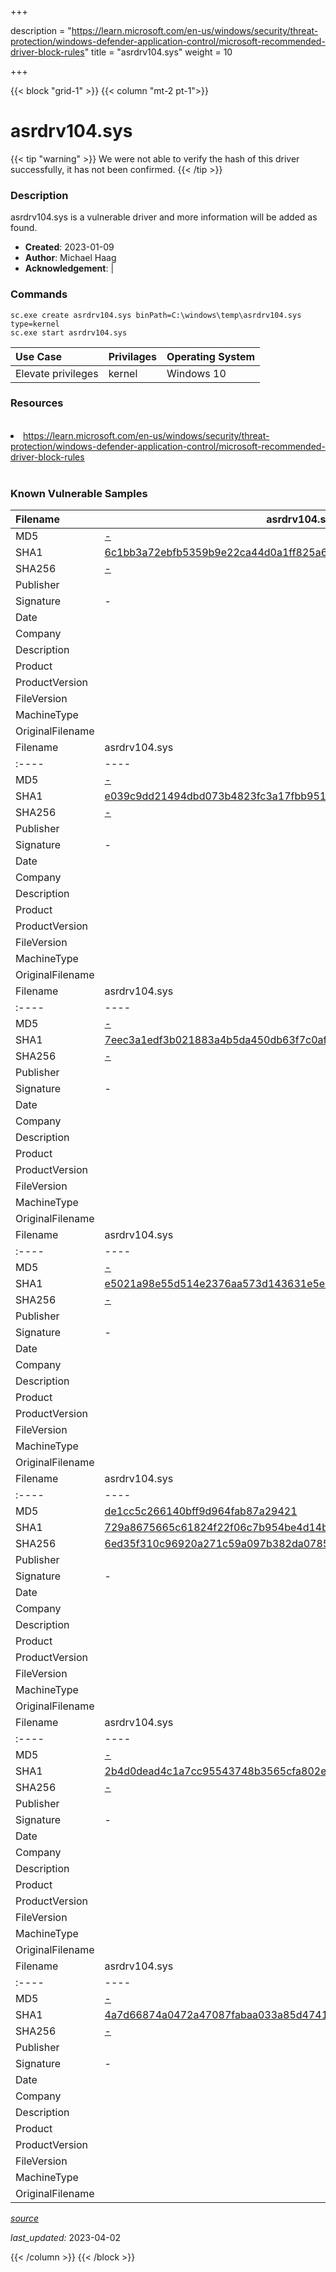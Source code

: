 +++

description = "https://learn.microsoft.com/en-us/windows/security/threat-protection/windows-defender-application-control/microsoft-recommended-driver-block-rules"
title = "asrdrv104.sys"
weight = 10

+++


{{< block "grid-1" >}}
{{< column "mt-2 pt-1">}}


# asrdrv104.sys 


{{< tip "warning" >}}
We were not able to verify the hash of this driver successfully, it has not been confirmed.
{{< /tip >}}


### Description

asrdrv104.sys is a vulnerable driver and more information will be added as found.

- **Created**: 2023-01-09
- **Author**: Michael Haag
- **Acknowledgement**:  | [](https://twitter.com/)

### Commands

```
sc.exe create asrdrv104.sys binPath=C:\windows\temp\asrdrv104.sys type=kernel
sc.exe start asrdrv104.sys
```

| Use Case | Privilages | Operating System | 
|:---- | ---- | ---- |
| Elevate privileges | kernel | Windows 10 |

### Resources
<br>
<li><a href=" https://learn.microsoft.com/en-us/windows/security/threat-protection/windows-defender-application-control/microsoft-recommended-driver-block-rules"> https://learn.microsoft.com/en-us/windows/security/threat-protection/windows-defender-application-control/microsoft-recommended-driver-block-rules</a></li>
<br>

### Known Vulnerable Samples

| Filename | asrdrv104.sys |
|:---- | ---- | 
| MD5 | <a href="https://www.virustotal.com/gui/file/-">-</a> |
| SHA1 | <a href="https://www.virustotal.com/gui/file/6c1bb3a72ebfb5359b9e22ca44d0a1ff825a68f2">6c1bb3a72ebfb5359b9e22ca44d0a1ff825a68f2</a> |
| SHA256 | <a href="https://www.virustotal.com/gui/file/-">-</a> |
| Publisher |  |
| Signature | -   |
| Date |  |
| Company |  |
| Description |  |
| Product |  |
| ProductVersion |  |
| FileVersion |  |
| MachineType |  |
| OriginalFilename |  |
| Filename | asrdrv104.sys |
|:---- | ---- | 
| MD5 | <a href="https://www.virustotal.com/gui/file/-">-</a> |
| SHA1 | <a href="https://www.virustotal.com/gui/file/e039c9dd21494dbd073b4823fc3a17fbb951ec6c">e039c9dd21494dbd073b4823fc3a17fbb951ec6c</a> |
| SHA256 | <a href="https://www.virustotal.com/gui/file/-">-</a> |
| Publisher |  |
| Signature | -   |
| Date |  |
| Company |  |
| Description |  |
| Product |  |
| ProductVersion |  |
| FileVersion |  |
| MachineType |  |
| OriginalFilename |  |
| Filename | asrdrv104.sys |
|:---- | ---- | 
| MD5 | <a href="https://www.virustotal.com/gui/file/-">-</a> |
| SHA1 | <a href="https://www.virustotal.com/gui/file/7eec3a1edf3b021883a4b5da450db63f7c0afeeb">7eec3a1edf3b021883a4b5da450db63f7c0afeeb</a> |
| SHA256 | <a href="https://www.virustotal.com/gui/file/-">-</a> |
| Publisher |  |
| Signature | -   |
| Date |  |
| Company |  |
| Description |  |
| Product |  |
| ProductVersion |  |
| FileVersion |  |
| MachineType |  |
| OriginalFilename |  |
| Filename | asrdrv104.sys |
|:---- | ---- | 
| MD5 | <a href="https://www.virustotal.com/gui/file/-">-</a> |
| SHA1 | <a href="https://www.virustotal.com/gui/file/e5021a98e55d514e2376aa573d143631e5ee1c13">e5021a98e55d514e2376aa573d143631e5ee1c13</a> |
| SHA256 | <a href="https://www.virustotal.com/gui/file/-">-</a> |
| Publisher |  |
| Signature | -   |
| Date |  |
| Company |  |
| Description |  |
| Product |  |
| ProductVersion |  |
| FileVersion |  |
| MachineType |  |
| OriginalFilename |  |
| Filename | asrdrv104.sys |
|:---- | ---- | 
| MD5 | <a href="https://www.virustotal.com/gui/file/de1cc5c266140bff9d964fab87a29421">de1cc5c266140bff9d964fab87a29421</a> |
| SHA1 | <a href="https://www.virustotal.com/gui/file/729a8675665c61824f22f06c7b954be4d14b52c4">729a8675665c61824f22f06c7b954be4d14b52c4</a> |
| SHA256 | <a href="https://www.virustotal.com/gui/file/6ed35f310c96920a271c59a097b382da07856e40179c2a4239f8daa04eef38e7">6ed35f310c96920a271c59a097b382da07856e40179c2a4239f8daa04eef38e7</a> |
| Publisher |  |
| Signature | -   |
| Date |  |
| Company |  |
| Description |  |
| Product |  |
| ProductVersion |  |
| FileVersion |  |
| MachineType |  |
| OriginalFilename |  |
| Filename | asrdrv104.sys |
|:---- | ---- | 
| MD5 | <a href="https://www.virustotal.com/gui/file/-">-</a> |
| SHA1 | <a href="https://www.virustotal.com/gui/file/2b4d0dead4c1a7cc95543748b3565cfa802e5256">2b4d0dead4c1a7cc95543748b3565cfa802e5256</a> |
| SHA256 | <a href="https://www.virustotal.com/gui/file/-">-</a> |
| Publisher |  |
| Signature | -   |
| Date |  |
| Company |  |
| Description |  |
| Product |  |
| ProductVersion |  |
| FileVersion |  |
| MachineType |  |
| OriginalFilename |  |
| Filename | asrdrv104.sys |
|:---- | ---- | 
| MD5 | <a href="https://www.virustotal.com/gui/file/-">-</a> |
| SHA1 | <a href="https://www.virustotal.com/gui/file/4a7d66874a0472a47087fabaa033a85d47413379">4a7d66874a0472a47087fabaa033a85d47413379</a> |
| SHA256 | <a href="https://www.virustotal.com/gui/file/-">-</a> |
| Publisher |  |
| Signature | -   |
| Date |  |
| Company |  |
| Description |  |
| Product |  |
| ProductVersion |  |
| FileVersion |  |
| MachineType |  |
| OriginalFilename |  |



[*source*](https://github.com/magicsword-io/LOLDrivers/tree/main/yaml/asrdrv104.sys.yml)

*last_updated:* 2023-04-02








{{< /column >}}
{{< /block >}}
